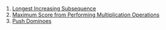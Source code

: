 1) [Longest Increasing Subsequence](https://leetcode.com/problems/longest-increasing-subsequence/)
2) [Maximum Score from Performing Multiplication Operations](https://leetcode.com/problems/maximum-score-from-performing-multiplication-operations/)
3) [Push Dominoes](https://leetcode.com/problems/push-dominoes/)
